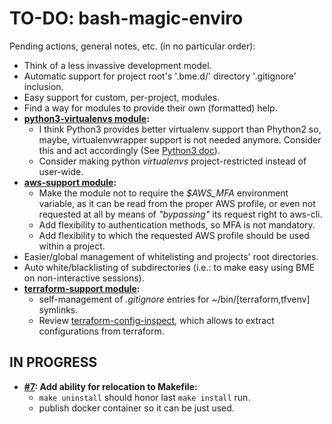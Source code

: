 # TO-DO: bash-magic-enviro
Pending actions, general notes, etc. (in no particular order):
* Think of a less invassive development model.
* Automatic support for project root's '.bme.d/' directory '.gitignore' inclusion.
* Easy support for custom, per-project, modules.
* Find a way for modules to provide their own (formatted) help.
* **[python3-virtualenvs module](./src/bash-magic-enviro_modules/python3-virtualenvs.module):**
  * I think Python3 provides better virtualenv support than Phython2 so, maybe, virtualenvwrapper support is not needed anymore.  Consider this and act accordingly (See [Python3 doc](https://docs.python.org/3/library/venv.html)).
  * Consider making python *virtualenvs* project-restricted instead of user-wide.
* **[aws-support module](./src/bash-magic-enviro_modules/aws-support.module):**
  * Make the module not to require the *$AWS_MFA* environment variable, as it can be read from the proper AWS profile, or even not requested at all by means of *"bypassing"* its request right to aws-cli.
  * Add flexibility to authentication methods, so MFA is not mandatory.
  * Add flexibility to which the requested AWS profile should be used within a project.
* Easier/global management of whitelisting and projects' root directories.
* Auto white/blacklisting of subdirectories (i.e.: to make easy using BME on non-interactive sessions).
* **[terraform-support module](./src/bash-magic-enviro_modules/terraform-support.module):**
  * self-management of *.gitignore* entries for ~/bin/[terraform,tfvenv] symlinks.
  * Review [terraform-config-inspect](https://github.com/hashicorp/terraform-config-inspect), which allows to extract configurations from terraform.

## IN PROGRESS
* **[#7](/../../issues/7): Add ability for relocation to Makefile:**
  * `make uninstall` should honor last `make install` run.
  * publish docker container so it can be just used.
